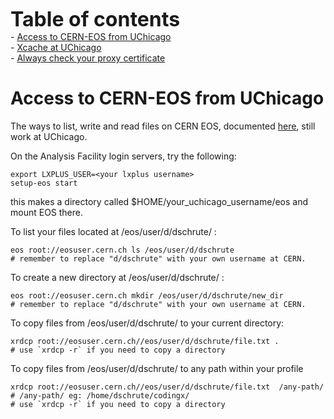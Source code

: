 <font size="6">**Table of contents**</font>
  <br> - [Access to CERN-EOS from UChicago](#uc_access_cerneos)
  <br> - [Xcache at UChicago](#uc_xcache)
  <br> - [Always check your proxy certificate](#uc_checkproxy)

# <span id="uc_access_cerneos"></span> Access to CERN-EOS from UChicago

The ways to list, write and read files on CERN EOS, documented
[here](https://twiki.cern.ch/twiki/bin/view/AtlasComputing/ATLASStorageAtCERN#EOS_storage_system),
still work at UChicago.

On the Analysis Facility login servers, try the following:

    export LXPLUS_USER=<your lxplus username>
    setup-eos start

this makes a directory called $HOME/your_uchicago_username/eos and mount EOS there.

To list your files located at /eos/user/d/dschrute/ :

    eos root://eosuser.cern.ch ls /eos/user/d/dschrute 
    # remember to replace "d/dschrute" with your own username at CERN.
    
To create a new directory at /eos/user/d/dschrute/ :
    
    eos root://eosuser.cern.ch mkdir /eos/user/d/dschrute/new_dir 
    # remember to replace "d/dschrute" with your own username at CERN.
    
To copy files from /eos/user/d/dschrute/ to your current directory: 

    xrdcp root://eosuser.cern.ch//eos/user/d/dschrute/file.txt .
    # use `xrdcp -r` if you need to copy a directory
    
To copy files from /eos/user/d/dschrute/ to any path within your profile

    xrdcp root://eosuser.cern.ch//eos/user/d/dschrute/file.txt  /any-path/ # /any-path/ eg: /home/dschrute/codingx/
    # use `xrdcp -r` if you need to copy a directory
